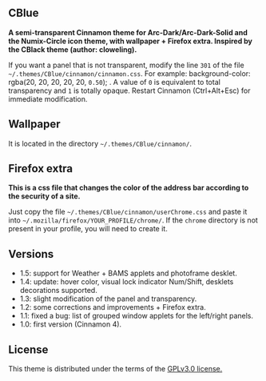 ## CBlue

**A semi-transparent Cinnamon theme for Arc-Dark/Arc-Dark-Solid and the Numix-Circle icon theme, with wallpaper + Firefox extra. Inspired by the CBlack theme (author: cloweling).**

If you want a panel that is not transparent, modify the line `301` of the file `~/.themes/CBlue/cinnamon/cinnamon.css`.
For example: background-color: rgba(20, 20, 20, 20, 20, `0.50`); . A value of `0` is equivalent to total transparency and `1` is totally opaque. Restart Cinnamon (Ctrl+Alt+Esc) for immediate modification.


## Wallpaper

It is located in the directory `~/.themes/CBlue/cinnamon/`.


## Firefox extra

**This is a css file that changes the color of the address bar according to the security of a site.**

Just copy the file `~/.themes/CBlue/cinnamon/userChrome.css` and paste it into `~/.mozilla/firefox/YOUR_PROFILE/chrome/`. If the `chrome` directory is not present in your profile, you will need to create it.


## Versions

* 1.5: support for Weather + BAMS applets and photoframe desklet.
* 1.4: update: hover color, visual lock indicator Num/Shift, desklets decorations supported.
* 1.3: slight modification of the panel and transparency.
* 1.2: some corrections and improvements + Firefox extra.
* 1.1: fixed a bug: list of grouped window applets for the left/right panels.
* 1.0: first version (Cinnamon 4).


## License

This theme is distributed under the terms of the [GPLv3.0 license.](https://raw.githubusercontent.com/linuxmint/cinnamon-spices-themes/master/CBlue/LICENCE)